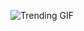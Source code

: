 
<!-- GIF_SECTION -->
![Trending GIF](https://media3.giphy.com/media/v1.Y2lkPThiYjIxNzcyM3I2d2dodnk0MmV1eHBhZTRscHAwNm96MTdiandpMnZhcDNyamg0MiZlcD12MV9naWZzX3NlYXJjaCZjdD1n/rrsMWkp9shbXJPA2D6/giphy.gif)
<!-- END_GIF_SECTION -->
